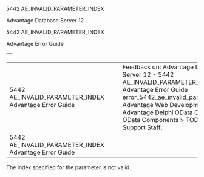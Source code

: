 5442 AE\_INVALID\_PARAMETER\_INDEX




Advantage Database Server 12  

5442 AE\_INVALID\_PARAMETER\_INDEX

Advantage Error Guide

|  |
| --- |
|  |

|  |  |  |  |  |
| --- | --- | --- | --- | --- |
| 5442 AE\_INVALID\_PARAMETER\_INDEX  Advantage Error Guide |  |  | Feedback on: Advantage Database Server 12 - 5442 AE\_INVALID\_PARAMETER\_INDEX Advantage Error Guide error\_5442\_ae\_invalid\_parameter\_index Advantage Web Development > Advantage Delphi OData Client > Delphi OData Components > TODataSet / Dear Support Staff, |  |
| 5442 AE\_INVALID\_PARAMETER\_INDEX  Advantage Error Guide |  |  |  |  |

The index specified for the parameter is not valid.
